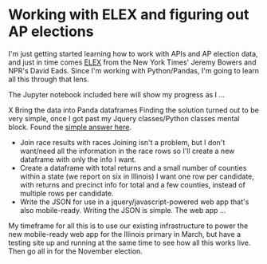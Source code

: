 Working with ELEX and figuring out AP elections
===============

I'm just getting started learning how to work with APIs and AP election data, and just in time comes [ELEX](https://elex.readthedocs.org/en/latest/index.html) from the New York Times' Jeremy Bowers and NPR's David Eads. Since I'm working with Python/Pandas, I'm going to learn all this through that lens.

The Jupyter notebook included here will show my progress as I ...

X Bring the data into Panda dataframes
		Finding the solution turned out to be very simple, once I got past my Jquery classes/Python classes mental block. Found the [simple answer here](https://stackoverflow.com/questions/34065361/python-class-attributes-to-pandas-dataframe).
- Join race results with races
		Joining isn't a problem, but I don't want/need all the information in the race rows so I'll create a new dataframe with only the info I want.
- Create a dataframe with total returns and a small number of counties within a state (we report on six in Illinois)
		I want one row per candidate, with returns and precinct info for total and a few counties, instead of multiple rows per candidate.
- Write the JSON for use in a jquery/javascript-powered web app that's also mobile-ready.
		Writing the JSON is simple. The web app ...

My timeframe for all this is to use our existing infrastructure to power the new mobile-ready web app for the Illinois primary in March, but have a testing site up and running at the same time to see how all this works live. Then go all in for the November election. 
